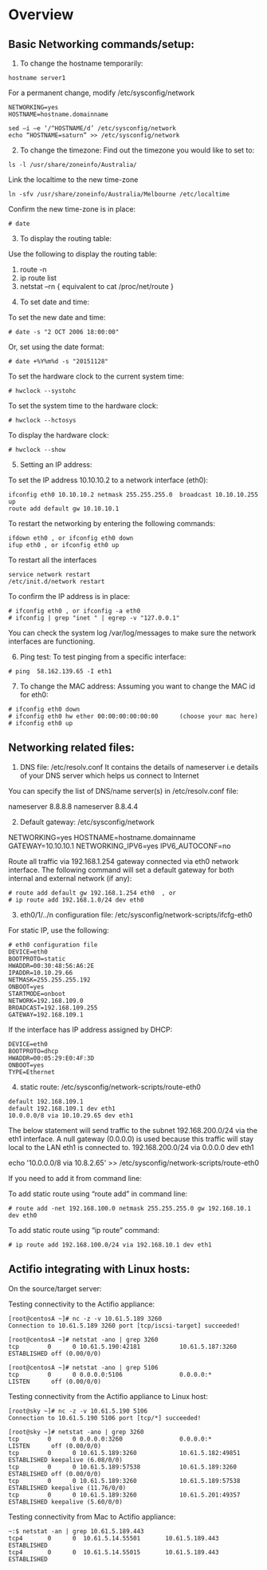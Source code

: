 Overview
========

Basic Networking commands/setup:
--------------------------------
1) To change the hostname temporarily:
```
hostname server1
```
For a permanent change, modify /etc/sysconfig/network
```
NETWORKING=yes
HOSTNAME=hostname.domainname

sed –i –e ‘/^HOSTNAME/d’ /etc/sysconfig/network
echo “HOSTNAME=saturn” >> /etc/sysconfig/network 
```

2) To change the timezone:
Find out the timezone you would like to set to:
```
ls -l /usr/share/zoneinfo/Australia/
```

Link the localtime to the new time-zone
```
ln -sfv /usr/share/zoneinfo/Australia/Melbourne /etc/localtime
```

Confirm the new time-zone is in place:
```
# date
```

3) To display the routing table:

Use the following to display the routing table:
1. route -n
2. ip route list
3. netstat –rn  { equivalent to cat /proc/net/route }

4) To set date and time:

To set the new date and time:
```
# date -s "2 OCT 2006 18:00:00"
```

Or, set using the date format:
```
# date +%Y%m%d -s "20151128"
```

To set the hardware clock to the current system time:
```
# hwclock --systohc
```

To set the system time to the hardware clock:
```
# hwclock --hctosys
```

To display the hardware clock:
```
# hwclock --show
```

5) Setting an IP address:

To set the IP address 10.10.10.2 to a network interface (eth0):
```
ifconfig eth0 10.10.10.2 netmask 255.255.255.0  broadcast 10.10.10.255 up
route add default gw 10.10.10.1
```

To restart the networking by entering the following commands:
```
ifdown eth0 , or ifconfig eth0 down
ifup eth0 , or ifconfig eth0 up
```

To restart all the interfaces
```
service network restart
/etc/init.d/network restart
```

To confirm the IP address is in place:
```
# ifconfig eth0 , or ifconfig -a eth0
# ifconfig | grep "inet " | egrep -v "127.0.0.1"
```

You can check the system log /var/log/messages to make sure the network interfaces are functioning.

6) Ping test:
To test pinging from a specific interface:
```
# ping  58.162.139.65 -I eth1
```

7) To change the MAC address:
Assuming you want to change the MAC id for eth0:
```
# ifconfig eth0 down  
# ifconfig eth0 hw ether 00:00:00:00:00:00      (choose your mac here)
# ifconfig eth0 up
```

Networking related files:
-------------------------
1) DNS file: /etc/resolv.conf
It contains the details of nameserver i.e details of your DNS server which helps us connect to Internet

You can specify the list of DNS/name server(s) in /etc/resolv.conf file:

nameserver 8.8.8.8
nameserver 8.8.4.4

2) Default gateway: /etc/sysconfig/network 

NETWORKING=yes 
HOSTNAME=hostname.domainname 
GATEWAY=10.10.10.1 
NETWORKING_IPV6=yes 
IPV6_AUTOCONF=no

Route all traffic via 192.168.1.254 gateway connected via eth0 network interface. The following command will set a default gateway for both internal and external network (if any):
```
# route add default gw 192.168.1.254 eth0  , or
# ip route add 192.168.1.0/24 dev eth0
```

3) eth0/1/../n configuration file: /etc/sysconfig/network-scripts/ifcfg-eth0 

For static IP, use the following:
```
# eth0 configuration file
DEVICE=eth0 
BOOTPROTO=static
HWADDR=00:30:48:56:A6:2E
IPADDR=10.10.29.66
NETMASK=255.255.255.192
ONBOOT=yes
STARTMODE=onboot
NETWORK=192.168.109.0
BROADCAST=192.168.109.255
GATEWAY=192.168.109.1
```

If the interface has IP address assigned by DHCP:
```
DEVICE=eth0
BOOTPROTO=dhcp
HWADDR=00:05:29:E0:4F:3D
ONBOOT=yes
TYPE=Ethernet
```

4) static route: /etc/sysconfig/network-scripts/route-eth0 
```
default 192.168.109.1
default 192.168.109.1 dev eth1 
10.0.0.0/8 via 10.10.29.65 dev eth1
```
The below statement will send traffic to the subnet 192.168.200.0/24 via the eth1 interface. A null gateway (0.0.0.0) is used because this traffic will stay local to the LAN eth1 is connected to.
192.168.200.0/24 via 0.0.0.0 dev eth1

echo '10.0.0.0/8 via 10.8.2.65' >> /etc/sysconfig/network-scripts/route-eth0

If you need to add it from command line:

To add static route using “route add” in command line:
```
# route add -net 192.168.100.0 netmask 255.255.255.0 gw 192.168.10.1 dev eth0
```
To add static route using “ip route” command:
```
# ip route add 192.168.100.0/24 via 192.168.10.1 dev eth1
```

Actifio integrating with Linux hosts:
-------------------------------------
On the source/target server:

Testing connectivity to the Actifio appliance:
```
[root@centosA ~]# nc -z -v 10.61.5.189 3260
Connection to 10.61.5.189 3260 port [tcp/iscsi-target] succeeded!

[root@centosA ~]# netstat -ano | grep 3260
tcp        0      0 10.61.5.190:42181           10.61.5.187:3260            ESTABLISHED off (0.00/0/0)

[root@centosA ~]# netstat -ano | grep 5106
tcp        0      0 0.0.0.0:5106                0.0.0.0:*                   LISTEN      off (0.00/0/0)
```


Testing connectivity from the Actifio appliance to Linux host:
```
[root@sky ~]# nc -z -v 10.61.5.190 5106
Connection to 10.61.5.190 5106 port [tcp/*] succeeded!

[root@sky ~]# netstat -ano | grep 3260
tcp        0      0 0.0.0.0:3260                0.0.0.0:*                   LISTEN      off (0.00/0/0)
tcp        0      0 10.61.5.189:3260            10.61.5.182:49851           ESTABLISHED keepalive (6.08/0/0)
tcp        0      0 10.61.5.189:57538           10.61.5.189:3260            ESTABLISHED off (0.00/0/0)
tcp        0      0 10.61.5.189:3260            10.61.5.189:57538           ESTABLISHED keepalive (11.76/0/0)
tcp        0      0 10.61.5.189:3260            10.61.5.201:49357           ESTABLISHED keepalive (5.60/0/0)
```

Testing connectivity from Mac to Actifio appliance:
```
~:$ netstat -an | grep 10.61.5.189.443
tcp4       0      0  10.61.5.14.55501       10.61.5.189.443        ESTABLISHED
tcp4       0      0  10.61.5.14.55015       10.61.5.189.443        ESTABLISHED
```
